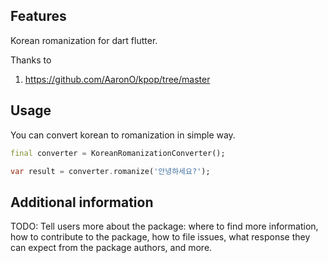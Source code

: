 <!--
This README describes the package. If you publish this package to pub.dev,
this README's contents appear on the landing page for your package.

For information about how to write a good package README, see the guide for
[writing package pages](https://dart.dev/tools/pub/writing-package-pages).

For general information about developing packages, see the Dart guide for
[creating packages](https://dart.dev/guides/libraries/create-packages)
and the Flutter guide for
[developing packages and plugins](https://flutter.dev/to/develop-packages).
-->

## Features

Korean romanization for dart flutter.

Thanks to 
1. https://github.com/AaronO/kpop/tree/master

## Usage

You can convert korean to romanization in simple way.

```dart
final converter = KoreanRomanizationConverter();

var result = converter.romanize('안녕하세요?');
```

## Additional information

TODO: Tell users more about the package: where to find more information, how to
contribute to the package, how to file issues, what response they can expect
from the package authors, and more.
